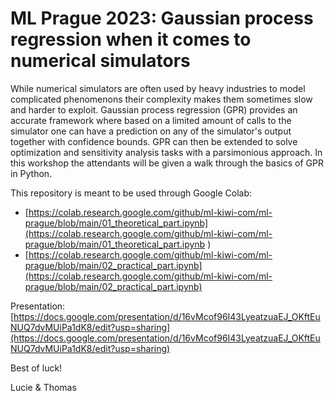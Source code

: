 # ML Prague 2023: Gaussian process regression when it comes to numerical simulators

While numerical simulators are often used by heavy industries to model complicated phenomenons their complexity makes them sometimes slow and harder to exploit. Gaussian process regression (GPR) provides an accurate framework where based on a limited amount of calls to the simulator one can have a prediction on any of the simulator's output together with confidence bounds. GPR can then be extended to solve optimization and sensitivity analysis tasks with a parsimonious approach. In this workshop the attendants will be given a walk through the basics of GPR in Python.

This repository is meant to be used through Google Colab:
- [https://colab.research.google.com/github/ml-kiwi-com/ml-prague/blob/main/01_theoretical_part.ipynb](https://colab.research.google.com/github/ml-kiwi-com/ml-prague/blob/main/01_theoretical_part.ipynb )
- [https://colab.research.google.com/github/ml-kiwi-com/ml-prague/blob/main/02_practical_part.ipynb](https://colab.research.google.com/github/ml-kiwi-com/ml-prague/blob/main/02_practical_part.ipynb)


Presentation: [https://docs.google.com/presentation/d/16vMcof96I43LyeatzuaEJ_OKftEuNUQ7dvMUiPa1dK8/edit?usp=sharing](https://docs.google.com/presentation/d/16vMcof96I43LyeatzuaEJ_OKftEuNUQ7dvMUiPa1dK8/edit?usp=sharing)

Best of luck!

Lucie & Thomas